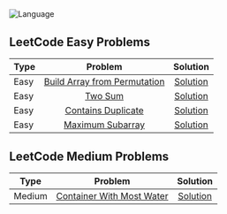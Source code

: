 ## 
![Language](https://img.shields.io/badge/Java-ED8B00?style=for-the-badge&logo=java&logoColor=white)

## LeetCode Easy Problems

| Type          | Problem       | Solution |
| ------------- |:-------------:|:-------------:|
| Easy          | [Build Array from Permutation](https://leetcode.com/problems/build-array-from-permutation/)| [Solution](https://github.com/anoop-awasthi/dsalgo/blob/main/leetcode/src/easy/BuildArrayFromPermutation.java)|
| Easy          | [Two Sum](https://leetcode.com/problems/two-sum/)| [Solution](https://github.com/anoop-awasthi/dsalgo/blob/main/leetcode/src/easy/TwoSum.java)|
| Easy          | [Contains Duplicate](https://leetcode.com/problems/contains-duplicate/)| [Solution](https://github.com/anoop-awasthi/dsalgo/blob/main/leetcode/src/easy/ContainsDuplicate.java)|
| Easy          | [Maximum Subarray](https://leetcode.com/problems/maximum-subarray/)| [Solution](https://github.com/anoop-awasthi/dsalgo/blob/main/leetcode/src/easy/MaximumSubArray.java)|

## LeetCode Medium Problems

| Type          | Problem       | Solution |
| ------------- |:-------------:|:-------------:|
| Medium        | [Container With Most Water](https://leetcode.com/problems/container-with-most-water/)| [Solution](https://github.com/anoop-awasthi/dsalgo/blob/main/leetcode/src/medium/ContainerWithMostWater.java)|



